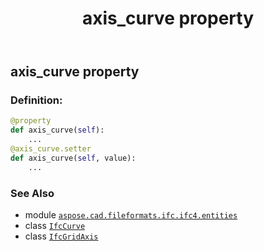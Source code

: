 ﻿---
title: axis_curve property
second_title: Aspose.CAD for Python via .NET API References
description: 
type: docs
weight: 30
url: /python-net/aspose.cad.fileformats.ifc.ifc4.entities/ifcgridaxis/axis_curve/
is_root: false
---

## axis_curve property

### Definition:
```python
@property
def axis_curve(self):
    ...
@axis_curve.setter
def axis_curve(self, value):
    ...
```

### See Also
* module [`aspose.cad.fileformats.ifc.ifc4.entities`](../../)
* class [`IfcCurve`](/cad/python-net/aspose.cad.fileformats.ifc.ifc4.entities/ifccurve)
* class [`IfcGridAxis`](/cad/python-net/aspose.cad.fileformats.ifc.ifc4.entities/ifcgridaxis)
